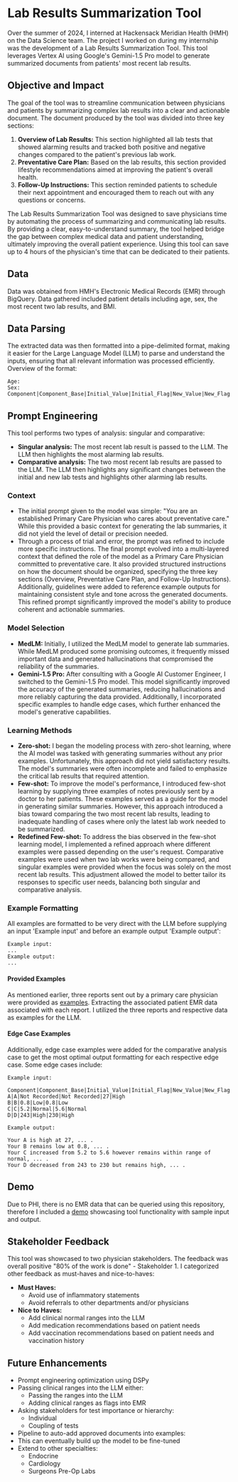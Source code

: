 # Lab Results Summarization Tool

Over the summer of 2024, I interned at Hackensack Meridian Health (HMH) on the Data Science team. The project I worked on during my internship was the development of a Lab Results Summarization Tool. This tool leverages Vertex AI using Google's Gemini-1.5 Pro model to generate summarized documents from patients' most recent lab results.

## Objective and Impact

The goal of the tool was to streamline communication between physicians and patients by summarizing complex lab results into a clear and actionable document. The document produced by the tool was divided into three key sections:

1. **Overview of Lab Results:** This section highlighted all lab tests that showed alarming results and tracked both positive and negative changes compared to the patient's previous lab work.
2. **Preventative Care Plan:** Based on the lab results, this section provided lifestyle recommendations aimed at improving the patient's overall health.
3. **Follow-Up Instructions:** This section reminded patients to schedule their next appointment and encouraged them to reach out with any questions or concerns.

The Lab Results Summarization Tool was designed to save physicians time by automating the process of summarizing and communicating lab results. By providing a clear, easy-to-understand summary, the tool helped bridge the gap between complex medical data and patient understanding, ultimately improving the overall patient experience. Using this tool can save up to 4 hours of the physician's time that can be dedicated to their patients.

## Data

Data was obtained from HMH's Electronic Medical Records (EMR) through BigQuery. Data gathered included patient details including age, sex, the most recent two lab results, and BMI.

## Data Parsing

The extracted data was then formatted into a pipe-delimited format, making it easier for the Large Language Model (LLM) to parse and understand the inputs, ensuring that all relevant information was processed efficiently. Overview of the format:

```
Age:
Sex:
Component|Component_Base|Initial_Value|Initial_Flag|New_Value|New_Flag
```

## Prompt Engineering

This tool performs two types of analysis: singular and comparative:

* **Singular analysis:** The most recent lab result is passed to the LLM. The LLM then highlights the most alarming lab results.
* **Comparative analysis:** The two most recent lab results are passed to the LLM. The LLM then highlights any significant changes between the initial and new lab tests and highlights other alarming lab results.

### Context

* The initial prompt given to the model was simple: "You are an established Primary Care Physician who cares about preventative care." While this provided a basic context for generating the lab summaries, it did not yield the level of detail or precision needed.
* Through a process of trial and error, the prompt was refined to include more specific instructions. The final prompt evolved into a multi-layered context that defined the role of the model as a Primary Care Physician committed to preventative care. It also provided structured instructions on how the document should be organized, specifying the three key sections (Overview, Preventative Care Plan, and Follow-Up Instructions). Additionally, guidelines were added to reference example outputs for maintaining consistent style and tone across the generated documents. This refined prompt significantly improved the model's ability to produce coherent and actionable summaries.

### Model Selection

* **MedLM:** Initially, I utilized the MedLM model to generate lab summaries. While MedLM produced some promising outcomes, it frequently missed important data and generated hallucinations that compromised the reliability of the summaries.
* **Gemini-1.5 Pro:** After consulting with a Google AI Customer Engineer, I switched to the Gemini-1.5 Pro model. This model significantly improved the accuracy of the generated summaries, reducing hallucinations and more reliably capturing the data provided. Additionally, I incorporated specific examples to handle edge cases, which further enhanced the model's generative capabilities.

### Learning Methods

* **Zero-shot:** I began the modeling process with zero-shot learning, where the AI model was tasked with generating summaries without any prior examples. Unfortunately, this approach did not yield satisfactory results. The model's summaries were often incomplete and failed to emphasize the critical lab results that required attention.
* **Few-shot:** To improve the model's performance, I introduced few-shot learning by supplying three examples of notes previously sent by a doctor to her patients. These examples served as a guide for the model in generating similar summaries. However, this approach introduced a bias toward comparing the two most recent lab results, leading to inadequate handling of cases where only the latest lab work needed to be summarized.
* **Redefined Few-shot:** To address the bias observed in the few-shot learning model, I implemented a refined approach where different examples were passed depending on the user's request. Comparative examples were used when two lab works were being compared, and singular examples were provided when the focus was solely on the most recent lab results. This adjustment allowed the model to better tailor its responses to specific user needs, balancing both singular and comparative analysis.

### Example Formatting

All examples are formatted to be very direct with the LLM before supplying an input 'Example input' and before an example output 'Example output':

```
Example input:
...
Example output:
...
```

#### Provided Examples

As mentioned earlier, three reports sent out by a primary care physician were provided as [examples](Examples). Extracting the associated patient EMR data associated with each report. I utilized the three reports and respective data as examples for the LLM.

#### Edge Case Examples

Additionally, edge case examples were added for the comparative analysis case to get the most optimal output formatting for each respective edge case. Some edge cases include:

```
Example input:

Component|Component_Base|Initial_Value|Initial_Flag|New_Value|New_Flag
A|A|Not Recorded|Not Recorded|27|High
B|B|0.8|Low|0.8|Low
C|C|5.2|Normal|5.6|Normal
D|D|243|High|230|High

Example output:

Your A is high at 27, ... .
Your B remains low at 0.8, ... .
Your C increased from 5.2 to 5.6 however remains within range of normal, ... .
Your D decreased from 243 to 230 but remains high, ... .
```

## Demo

Due to PHI, there is no EMR data that can be queried using this repository, therefore I included a [demo](Demo) showcasing tool functionality with sample input and output.

## Stakeholder Feedback

This tool was showcased to two physician stakeholders. The feedback was overall positive "80% of the work is done" - Stakeholder 1. I categorized other feedback as must-haves and nice-to-haves:

* **Must Haves:**
    * Avoid use of inflammatory statements
    * Avoid referrals to other departments and/or physicians
* **Nice to Haves:**
    * Add clinical normal ranges into the LLM
    * Add medication recommendations based on patient needs
    * Add vaccination recommendations based on patient needs and vaccination history

## Future Enhancements

* Prompt engineering optimization using DSPy
* Passing clinical ranges into the LLM either:
    * Passing the ranges into the LLM
    * Adding clinical ranges as flags into EMR
* Asking stakeholders for test importance or hierarchy:
    * Individual
    * Coupling of tests
* Pipeline to auto-add approved documents into examples:
* This can eventually build up the model to be fine-tuned
* Extend to other specialties:
    * Endocrine
    * Cardiology
    * Surgeons Pre-Op Labs
